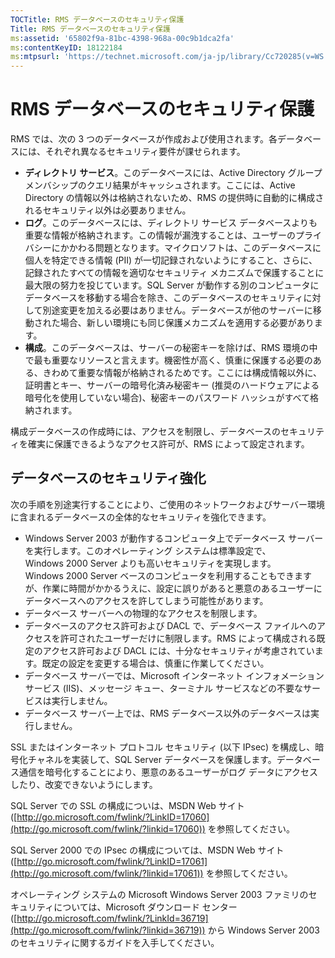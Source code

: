 ```yaml
---
TOCTitle: RMS データベースのセキュリティ保護
Title: RMS データベースのセキュリティ保護
ms:assetid: '65802f9a-81bc-4398-968a-00c9b1dca2fa'
ms:contentKeyID: 18122184
ms:mtpsurl: 'https://technet.microsoft.com/ja-jp/library/Cc720285(v=WS.10)'
---
```


RMS データベースのセキュリティ保護
==================================

RMS では、次の 3 つのデータベースが作成および使用されます。各データベースには、それぞれ異なるセキュリティ要件が課せられます。

-   **ディレクトリ サービス**。このデータベースには、Active Directory グループ メンバシップのクエリ結果がキャッシュされます。ここには、Active Directory の情報以外は格納されないため、RMS の提供時に自動的に構成されるセキュリティ以外は必要ありません。
-   **ログ**。このデータベースには、ディレクトリ サービス データベースよりも重要な情報が格納されます。この情報が漏洩することは、ユーザーのプライバシーにかかわる問題となります。マイクロソフトは、このデータベースに個人を特定できる情報 (PII) が一切記録されないようにすること、さらに、記録されたすべての情報を適切なセキュリティ メカニズムで保護することに最大限の努力を投じています。SQL Server が動作する別のコンピュータにデータベースを移動する場合を除き、このデータベースのセキュリティに対して別途変更を加える必要はありません。データベースが他のサーバーに移動された場合、新しい環境にも同じ保護メカニズムを適用する必要があります。
-   **構成**。このデータベースは、サーバーの秘密キーを除けば、RMS 環境の中で最も重要なリソースと言えます。機密性が高く、慎重に保護する必要のある、きわめて重要な情報が格納されるためです。ここには構成情報以外に、証明書とキー、サーバーの暗号化済み秘密キー (推奨のハードウェアによる暗号化を使用していない場合)、秘密キーのパスワード ハッシュがすべて格納されます。

構成データベースの作成時には、アクセスを制限し、データベースのセキュリティを確実に保護できるようなアクセス許可が、RMS によって設定されます。

データベースのセキュリティ強化
------------------------------

次の手順を別途実行することにより、ご使用のネットワークおよびサーバー環境に含まれるデータベースの全体的なセキュリティを強化できます。

-   Windows Server 2003 が動作するコンピュータ上でデータベース サーバーを実行します。このオペレーティング システムは標準設定で、Windows 2000 Server よりも高いセキュリティを実現します。Windows 2000 Server ベースのコンピュータを利用することもできますが、作業に時間がかかるうえに、設定に誤りがあると悪意のあるユーザーにデータベースへのアクセスを許してしまう可能性があります。
-   データベース サーバーへの物理的なアクセスを制限します。
-   データベースのアクセス許可および DACL で、データベース ファイルへのアクセスを許可されたユーザーだけに制限します。RMS によって構成される既定のアクセス許可および DACL には、十分なセキュリティが考慮されています。既定の設定を変更する場合は、慎重に作業してください。
-   データベース サーバーでは、Microsoft インターネット インフォメーション サービス (IIS)、メッセージ キュー、ターミナル サービスなどの不要なサービスは実行しません。
-   データベース サーバー上では、RMS データベース以外のデータベースは実行しません。

SSL またはインターネット プロトコル セキュリティ (以下 IPsec) を構成し、暗号化チャネルを実装して、SQL Server データベースを保護します。データベース通信を暗号化することにより、悪意のあるユーザーがログ データにアクセスしたり、改変できないようにします。

SQL Server での SSL の構成についは、MSDN Web サイト ([http://go.microsoft.com/fwlink/?LinkID=17060](http://go.microsoft.com/fwlink/?linkid=17060)) を参照してください。

SQL Server 2000 での IPsec の構成については、MSDN Web サイト ([http://go.microsoft.com/fwlink/?LinkID=17061](http://go.microsoft.com/fwlink/?linkid=17061)) を参照してください。

オペレーティング システムの Microsoft Windows Server 2003 ファミリのセキュリティについては、Microsoft ダウンロード センター ([http://go.microsoft.com/fwlink/?LinkId=36719](http://go.microsoft.com/fwlink/?linkid=36719)) から Windows Server 2003 のセキュリティに関するガイドを入手してください。

